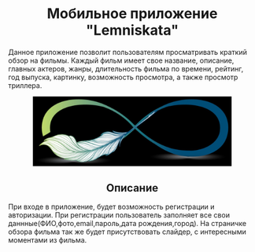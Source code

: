 <h1 align="center">Мобильное приложение "Lemniskata"
</h1>
Данное приложение позволит пользователям просматривать краткий обзор на фильмы. Каждый фильм имеет свое название, описание, главных актеров, жанры, длительность фильма по времени, рейтинг, год выпуска, картинку, возможность просмотра, а также просмотр триллера.

<p align="center">
<img src="https://github.com/VladKhl/Lemniskata/blob/master/msg-1556112321-90.jpg" width="80%"></p>

<h2 align="center">Описание</h2>
При входе в приложение, будет возможность регистрации и авторизации.
При регистрации пользователь заполняет все свои даннные(ФИО,фото,email,пароль,дата рождения,город).
На страничке обзора фильма так же будет присутствовать слайдер, с интересными моментами из фильма.

